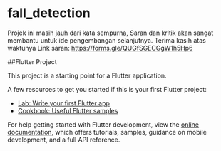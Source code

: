 # fall_detection

Projek ini masih jauh dari kata sempurna, Saran dan kritik akan sangat membantu untuk ide pengembangan selanjutnya. Terima kasih atas waktunya
Link saran: https://forms.gle/QUGfSGECGgW1h5Hp6

##Flutter Project

This project is a starting point for a Flutter application.

A few resources to get you started if this is your first Flutter project:

- [Lab: Write your first Flutter app](https://docs.flutter.dev/get-started/codelab)
- [Cookbook: Useful Flutter samples](https://docs.flutter.dev/cookbook)

For help getting started with Flutter development, view the
[online documentation](https://docs.flutter.dev/), which offers tutorials,
samples, guidance on mobile development, and a full API reference.
